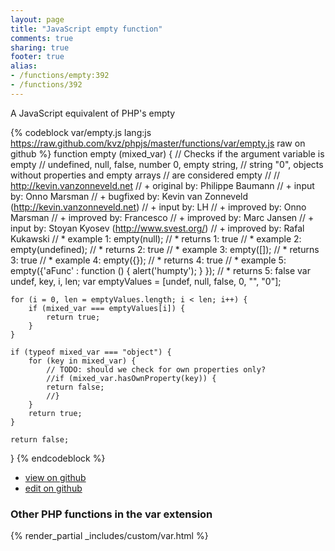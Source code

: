 ```yaml
---
layout: page
title: "JavaScript empty function"
comments: true
sharing: true
footer: true
alias:
- /functions/empty:392
- /functions/392
---
```

<!-- Generated by Rakefile:build -->
A JavaScript equivalent of PHP's empty

{% codeblock var/empty.js lang:js https://raw.github.com/kvz/phpjs/master/functions/var/empty.js raw on github %}
function empty (mixed_var) {
    // Checks if the argument variable is empty
    // undefined, null, false, number 0, empty string,
    // string "0", objects without properties and empty arrays
    // are considered empty
    //
    // http://kevin.vanzonneveld.net
    // +   original by: Philippe Baumann
    // +      input by: Onno Marsman
    // +   bugfixed by: Kevin van Zonneveld (http://kevin.vanzonneveld.net)
    // +      input by: LH
    // +   improved by: Onno Marsman
    // +   improved by: Francesco
    // +   improved by: Marc Jansen
    // +      input by: Stoyan Kyosev (http://www.svest.org/)
    // +   improved by: Rafal Kukawski
    // *     example 1: empty(null);
    // *     returns 1: true
    // *     example 2: empty(undefined);
    // *     returns 2: true
    // *     example 3: empty([]);
    // *     returns 3: true
    // *     example 4: empty({});
    // *     returns 4: true
    // *     example 5: empty({'aFunc' : function () { alert('humpty'); } });
    // *     returns 5: false
    var undef, key, i, len;
    var emptyValues = [undef, null, false, 0, "", "0"];
    
    for (i = 0, len = emptyValues.length; i < len; i++) {
        if (mixed_var === emptyValues[i]) {
            return true;
        }
    }

    if (typeof mixed_var === "object") {
        for (key in mixed_var) {
            // TODO: should we check for own properties only?
            //if (mixed_var.hasOwnProperty(key)) {
            return false;
            //}
        }
        return true;
    }

    return false;
}
{% endcodeblock %}

 - [view on github](https://github.com/kvz/phpjs/blob/master/functions/var/empty.js)
 - [edit on github](https://github.com/kvz/phpjs/edit/master/functions/var/empty.js)

### Other PHP functions in the var extension
{% render_partial _includes/custom/var.html %}
